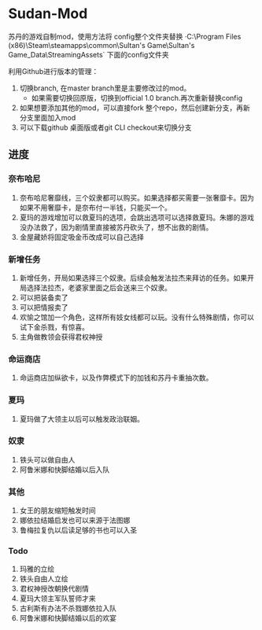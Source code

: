 # Sudan-Mod

苏丹的游戏自制mod，使用方法将 config整个文件夹替换 ·C:\Program Files (x86)\Steam\steamapps\common\Sultan's Game\Sultan's Game_Data\StreamingAssets` 下面的config文件夹

利用Github进行版本的管理：
1. 切换branch, 在master branch里是主要修改过的mod。
   - 如果需要切换回原版，切换到official 1.0 branch.再次重新替换config
2. 如果想要添加其他的mod，可以直接fork 整个repo，然后创建新分支，再新分支里面加入mod
3. 可以下载github 桌面版或者git CLI checkout来切换分支

## 进度
### 奈布哈尼
1. 奈布哈尼奢靡线，三个奴隶都可以购买。如果选择都买需要一张奢靡卡。因为如果不用奢靡卡，是奈布付一半钱，只能买一个。
2. 夏玛的游戏增加可以救夏玛的选项，会跳出选项可以选择救夏玛。朱娜的游戏没办法救了，因为剧情里直接被苏丹砍头了，想不出救的剧情。
3. 金屋藏娇将固定吸金币改成可以自己选择

### 新增任务
1. 新增任务，开局如果选择三个奴隶。后续会触发法拉杰来拜访的任务。如果开局选择法拉杰，老婆家里面之后会送来三个奴隶。
2. 可以把装备卖了
3. 可以把情报卖了
4. 欢愉之馆加一个角色，这样所有妓女线都可以玩。没有什么特殊剧情，你可以试下金杀戮，有惊喜。
5. 主角做教领会获得君权神授

### 命运商店
1. 命运商店加纵欲卡，以及作弊模式下的加钱和苏丹卡重抽次数。

### 夏玛
1. 夏玛做了大领主以后可以触发政治联姻。

### 奴隶 
1. 铁头可以做自由人
2. 阿鲁米娜和快脚结婚以后入队

### 其他
1. 女王的朋友缩短触发时间
2. 娜依拉结婚启发也可以来源于法图娜
3. 鲁梅拉复仇以后读足够的书也可以入圣

### Todo
1. 玛雅的立绘
2. 铁头自由人立绘
3. 君权神授改朝换代剧情 
4. 夏玛大领主军队誓师才来
5. 古利斯有办法不杀戮娜依拉入队
6. 阿鲁米娜和快脚结婚以后的欢宴